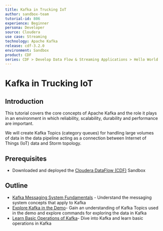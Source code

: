 ```yaml
---
title: Kafka in Trucking IoT
author: sandbox-team
tutorial-id: 806
experience: Beginner
persona: Developer
source: Cloudera
use case: Streaming
technology: Apache Kafka
release: cdf-3.2.0
environment: Sandbox
product: CDF
series: CDF > Develop Data Flow & Streaming Applications > Hello World
---
```


# Kafka in Trucking IoT

## Introduction

This tutorial covers the core concepts of Apache Kafka and the role it plays in an environment in which reliability, scalability, durability and performance are important.

We will create Kafka Topics (category queues) for handling large volumes of data in the data pipeline acting as a connection between Internet of Things (IoT) data and Storm topology.

## Prerequisites

- Downloaded and deployed the [Cloudera DataFlow (CDF)](https://www.cloudera.com/downloads/hortonworks-sandbox/hdf.html?utm_source=mktg-tutorial) Sandbox

## Outline

- [Kafka Messaging System Fundamentals](https://hortonworks.com/tutorial/kafka-in-trucking-iot/section/1/) - Understand the messaging system concepts that apply to Kafka
- [Explore Kafka in the Demo](https://hortonworks.com/tutorial/kafka-in-trucking-iot/section/2/)- Gain an understanding of Kafka Topics used in the demo and explore commands for exploring the data in Kafka
- [Learn Basic Operations of Kafka](https://hortonworks.com/tutorial/kafka-in-trucking-iot/section/3/)- Dive into Kafka and learn basic operations in Kafka
